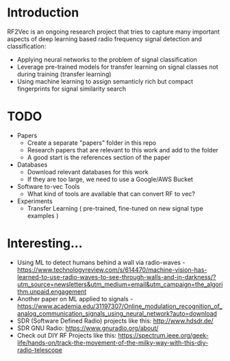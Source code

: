 # Introduction

RF2Vec is an ongoing research project that tries to capture many important aspects of deep learning based radio frequency signal detection and classification:
* Applying neural networks to the problem of signal classification
* Leverage pre-trained models for transfer learning on signal classes not during training (transfer learning)
* Using machine learning to assign semanticly rich but compact fingerprints for signal similarity search

# TODO

* Papers
  * Create a separate "papers" folder in this repo
  * Research papers that are relevant to this work and add to the folder
  * A good start is the references section of the paper
* Databases
  * Download relevant databases for this work
  * If they are too large, we need to use a Google/AWS Bucket
* Software to-vec Tools
  * What kind of tools are available that can convert RF to vec?
* Experiments
  * Transfer Learning ( pre-trained, fine-tuned on new signal type examples )

# Interesting...

* Using ML to detect humans behind a wall via radio-waves - https://www.technologyreview.com/s/614470/machine-vision-has-learned-to-use-radio-waves-to-see-through-walls-and-in-darkness/?utm_source=newsletters&utm_medium=email&utm_campaign=the_algorithm.unpaid.engagement
* Another paper on ML applied to signals - https://www.academia.edu/31197307/Online_modulation_recognition_of_analog_communication_signals_using_neural_network?auto=download
* SDR (Software Defined Radio) projects like this: http://www.hdsdr.de/
* SDR GNU Radio: https://www.gnuradio.org/about/
* Check out DIY RF Projects like this: https://spectrum.ieee.org/geek-life/hands-on/track-the-movement-of-the-milky-way-with-this-diy-radio-telescope


